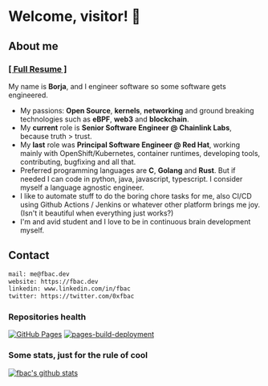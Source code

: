 # Welcome, visitor! 👋

## About me

### [[ Full Resume ]](resume.md)

My name is **Borja**, and I engineer software so some software gets engineered.

- My passions: **Open Source**, **kernels**, **networking** and ground breaking technologies such as **eBPF**, **web3** and **blockchain**.
- My **current** role is **Senior Software Engineer @ Chainlink Labs**, because truth > trust.
- My **last** role was **Principal Software Engineer @ Red Hat**, working mainly with OpenShift/Kubernetes, container runtimes, developing tools, contributing, bugfixing and all that.
- Preferred programming languages are **C**, **Golang** and **Rust**. But if needed I can code in python, java, javascript, typescript. I consider myself a language agnostic engineer.
- I like to automate stuff to do the boring chore tasks for me, also CI/CD using Github Actions / Jenkins or whatever other platform brings me joy. (Isn't it beautiful when everything just works?)
- I'm and avid student and I love to be in continuous brain development myself.

## Contact

```bash
mail: me@fbac.dev
website: https://fbac.dev
linkedin: www.linkedin.com/in/fbac
twitter: https://twitter.com/0xfbac
```

### Repositories health

[![GitHub Pages](https://github.com/fbac/fbac.dev/actions/workflows/push-to-ghpages.yaml/badge.svg)](https://github.com/fbac/fbac.dev/actions/workflows/push-to-ghpages.yaml)
[![pages-build-deployment](https://github.com/fbac/fbac.dev/actions/workflows/pages/pages-build-deployment/badge.svg)](https://github.com/fbac/fbac.dev/actions/workflows/pages/pages-build-deployment)

### Some stats, just for the rule of cool
[![fbac's github stats](https://github-readme-stats.vercel.app/api?username=fbac)](https://github.com/anuraghazra/github-readme-stats)
